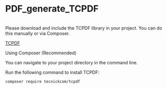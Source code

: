 # PDF_generate_TCPDF
<br> Please download and include the TCPDF library in your project. You can do this manually or via Composer.
<p><a href="https://tcpdf.org/">TCPDF</a></p>
<p>Using Composer (Recommended)</p>
<p>You can navigate to your project directory in the command line.</p>
<p>Run the following command to install TCPDF:</p>

```bash
composer require tecnickcom/tcpdf
